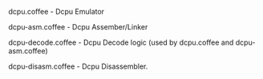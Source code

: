 dcpu.coffee         - Dcpu Emulator

dcpu-asm.coffee     - Dcpu Assember/Linker

dcpu-decode.coffee  - Dcpu Decode logic (used by dcpu.coffee and dcpu-asm.coffee)

dcpu-disasm.coffee  - Dcpu Disassembler.